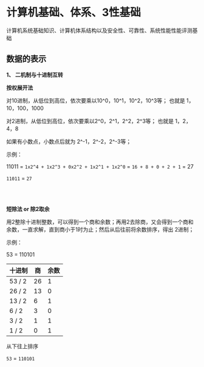 # 计算机基础、体系、3性基础

计算机系统基础知识、计算机体系结构以及安全性、可靠性、系统性能性能评测基础

## 数据的表示

**1、 二机制与十进制互转**

**按权展开法**

对10进制，从低位到高位，依次要乘以10^0，10^1，10^2，10^3等； 也就是 1，10，100，1000

对2进制，从低位到高位，依次要乘以2^0，2^1，2^2，2^3等； 也就是 1，2，4，8

如果有小数点，小数点后就为 2^-1，2^-2，2^-3等；

示例：

11011 = `1x2^4 + 1x2^3 + 0x2^2 + 1x2^1 + 1x2^0` = `16 + 8 + 0 + 2 + 1` = 27

`11011` = `27`

<br>
<br>

**短除法 or 除2取余**

用2整除十进制整数，可以得到一个商和余数；再用2去除商，又会得到一个商和余数，一直求解，直到商小于1时为止；然后从后往前将余数排序，得出 2进制；

示例：

53 = 110101

十进制 | 商 | 余数
---   | --- | ---
53 / 2| 26  | 1
26 / 2| 13  | 0
13 / 2| 6   | 1
6  / 2| 3   | 0
3  / 2| 1   | 1
1  / 2| 0   | 1

从下往上排序

`53` = `110101`
